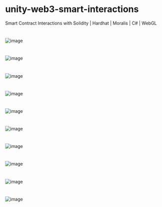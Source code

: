 # unity-web3-smart-interactions
Smart Contract Interactions with Solidity | Hardhat | Moralis | C# | WebGL

#
![image](https://user-images.githubusercontent.com/38008294/175279780-1db9e3b2-1efd-494c-935f-1a0248a272d0.png)
#
![image](https://user-images.githubusercontent.com/38008294/175279914-0eea3700-aae3-4f9e-a1b6-e1f2b4c11267.png)
#
![image](https://user-images.githubusercontent.com/38008294/175280004-7cf8f1a1-0f66-432e-86ac-090109e43bd7.png)
#
![image](https://user-images.githubusercontent.com/38008294/175361804-81d1b5b5-1617-4fdd-bbc7-147493c1138c.png)
#
![image](https://user-images.githubusercontent.com/38008294/175362207-fd266824-1991-4e1f-b15c-30dafae922a1.png)
#
![image](https://user-images.githubusercontent.com/38008294/175362720-7bf4efcf-f615-41e2-ac58-97a239219315.png)
#
![image](https://user-images.githubusercontent.com/38008294/175362949-f84dc06c-d298-4fb8-a506-3704106e67a7.png)
#
![image](https://user-images.githubusercontent.com/38008294/175363038-8b69382b-0342-4eff-beaa-44c29fe1383a.png)
#
![image](https://user-images.githubusercontent.com/38008294/175363199-6438cacb-0521-440c-be16-14dcd9434f5b.png)
#
![image](https://user-images.githubusercontent.com/38008294/175363305-9b7a5339-f0f6-493e-a658-f672b4731a92.png)

